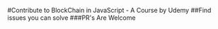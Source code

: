 #Contribute to BlockChain in JavaScript - A Course by Udemy
##Find issues you can solve
###PR's Are Welcome
